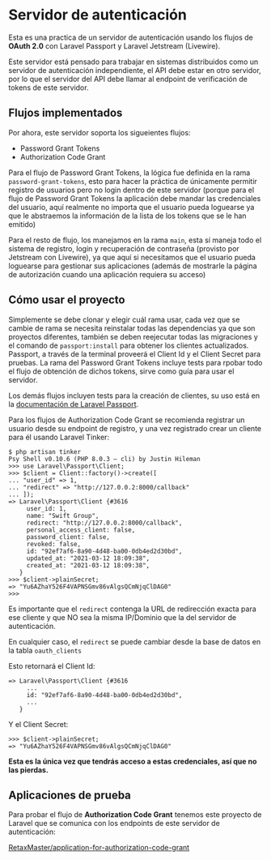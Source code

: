 # Servidor de autenticación

Esta es una practica de un servidor de autenticación usando los flujos de **OAuth 2.0** con Laravel Passport y Laravel Jetstream (Livewire).

Este servidor está pensado para trabajar en sistemas distribuidos como un servidor de autenticación independiente, el API debe estar en otro servidor, por lo que el servidor del API debe llamar al endpoint de verificación de tokens de este servidor.

## Flujos implementados

Por ahora, este servidor soporta los sigueientes flujos:

- Password Grant Tokens
- Authorization Code Grant

Para el flujo de Password Grant Tokens, la lógica fue definida en la rama `password-grant-tokens`, esto para hacer la práctica de únicamente permitir registro de usuarios pero no login dentro de este servidor (porque para el flujo de Password Grant Tokens la aplicación debe mandar las credenciales del usuario, aquí realmente no importa que el usuario pueda loguearse ya que le abstraemos la información de la lista de los tokens que se le han emitido)

Para el resto de flujo, los manejamos en la rama `main`, esta sí maneja todo el sistema de registro, login y recuperación de contraseña (provisto por Jetstream con Livewire), ya que aquí si necesitamos que el usuario pueda loguearse para gestionar sus aplicaciones (además de mostrarle la página de autorización cuando una aplicación requiera su acceso)

## Cómo usar el proyecto

Simplemente se debe clonar y elegir cuál rama usar, cada vez que se cambie de rama se necesita reinstalar todas las dependencias ya que son proyectos diferentes, también se deben reejecutar todas las migraciones y el comando de `passport:install` para obtener los clientes actualizados. Passport, a través de la terminal proveerá el Client Id y el Client Secret  para pruebas. La rama del Password Grant Tokens incluye tests para rpobar todo el flujo de obtención de dichos tokens, sirve como guía para usar el servidor.

Los demás flujos incluyen tests para la creación de clientes, su uso está en la [documentación de Laravel Passport](https://laravel.com/docs/8.x/passport).

Para los flujos de Authorization Code Grant se recomienda registrar un usuario desde su endpoint de registro, y una vez registrado crear un cliente para él usando Laravel Tinker:

```
$ php artisan tinker
Psy Shell v0.10.6 (PHP 8.0.3 — cli) by Justin Hileman
>>> use Laravel\Passport\Client;
>>> $client = Client::factory()->create([
... "user_id" => 1,
... "redirect" => "http://127.0.0.2:8000/callback"
... ]);
=> Laravel\Passport\Client {#3616
     user_id: 1,
     name: "Swift Group",
     redirect: "http://127.0.0.2:8000/callback",
     personal_access_client: false,
     password_client: false,
     revoked: false,
     id: "92ef7af6-8a90-4d48-ba00-0db4ed2d30bd",
     updated_at: "2021-03-12 18:09:38",
     created_at: "2021-03-12 18:09:38",
   }
>>> $client->plainSecret;
=> "Yu6AZhaY526F4VAPNSGmv86vAlgsQCmNjqClDAG0"
>>> 
```

Es importante que el `redirect` contenga la URL de redirección exacta para ese cliente y que NO sea la misma IP/Dominio que la del servidor de autenticación.

En cualquier caso, el `redirect` se puede cambiar desde la base de datos en la tabla `oauth_clients`

Esto retornará el Client Id:
```
=> Laravel\Passport\Client {#3616
     ...
     id: "92ef7af6-8a90-4d48-ba00-0db4ed2d30bd",
     ...
   }
```
Y el Client Secret:

```
>>> $client->plainSecret;
=> "Yu6AZhaY526F4VAPNSGmv86vAlgsQCmNjqClDAG0"
```

**Esta es la única vez que tendrás acceso a estas credenciales, así que no las pierdas.**

## Aplicaciones de prueba

Para probar el flujo de **Authorization Code Grant** tenemos este proyecto de Laravel que se comunica con los endpoints de este servidor de autenticación:

[RetaxMaster/application-for-authorization-code-grant](https://github.com/RetaxMaster/application-for-authorization-code-grant)